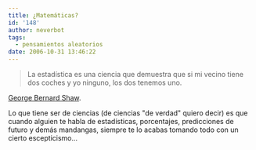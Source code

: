 ```yaml
---
title: ¿Matemáticas?
id: '148'
author: neverbot
tags:
  - pensamientos aleatorios
date: 2006-10-31 13:46:22
---
```


> La estadística es una ciencia que demuestra que si mi vecino tiene dos coches y yo ninguno, los dos tenemos uno.

[George Bernard Shaw](http://en.wikipedia.org/wiki/George_Bernard_Shaw).

Lo que tiene ser de ciencias (de ciencias "de verdad" quiero decir) es que cuando alguien te habla de estadísticas, porcentajes, predicciones de futuro y demás mandangas, siempre te lo acabas tomando todo con un cierto escepticismo...